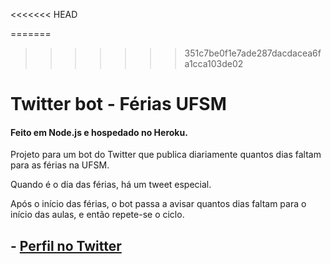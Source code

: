 <<<<<<< HEAD

=======
>>>>>>> 351c7be0f1e7ade287dacdacea6fa1cca103de02
# Twitter bot - Férias UFSM
#### Feito em Node.js e hospedado no Heroku.

Projeto para um bot do Twitter que publica diariamente quantos dias faltam para as férias na UFSM.

Quando é o dia das férias, há um tweet especial. 

Após o início das férias, o bot passa a avisar quantos dias faltam para o início das aulas, e então repete-se o ciclo.


##  - [Perfil no Twitter](https://twitter.com/botferiasufsm)
